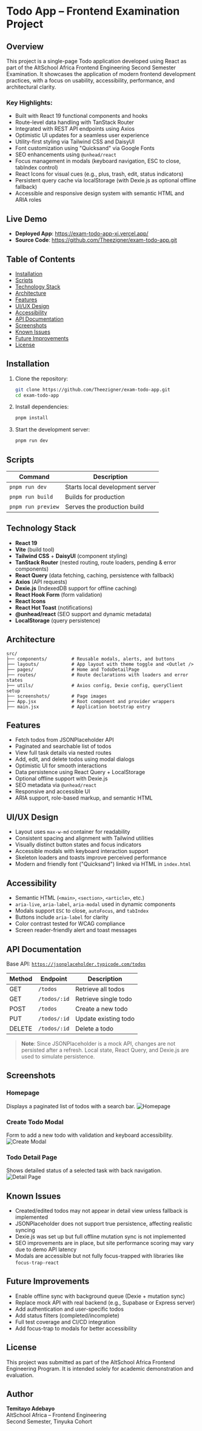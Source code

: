 # Todo App – Frontend Examination Project

## Overview

This project is a single-page Todo application developed using React as part of the AltSchool Africa Frontend Engineering Second Semester Examination. It showcases the application of modern frontend development practices, with a focus on usability, accessibility, performance, and architectural clarity.

### Key Highlights:
- Built with React 19 functional components and hooks
- Route-level data handling with TanStack Router
- Integrated with REST API endpoints using Axios
- Optimistic UI updates for a seamless user experience
- Utility-first styling via Tailwind CSS and DaisyUI
- Font customization using "Quicksand" via Google Fonts
- SEO enhancements using `@unhead/react`
- Focus management in modals (keyboard navigation, ESC to close, tabIndex control)
- React Icons for visual cues (e.g., plus, trash, edit, status indicators)
- Persistent query cache via localStorage (with Dexie.js as optional offline fallback)
- Accessible and responsive design system with semantic HTML and ARIA roles

## Live Demo

- **Deployed App**: https://exam-todo-app-xi.vercel.app/
- **Source Code**: https://github.com/Theezigner/exam-todo-app.git

## Table of Contents

- [Installation](#installation)
- [Scripts](#scripts)
- [Technology Stack](#technology-stack)
- [Architecture](#architecture)
- [Features](#features)
- [UI/UX Design](#uiux-design)
- [Accessibility](#accessibility)
- [API Documentation](#api-documentation)
- [Screenshots](#page-images)
- [Known Issues](#known-issues)
- [Future Improvements](#future-improvements)
- [License](#license)

## Installation

1. Clone the repository:
   ```bash
   git clone https://github.com/Theezigner/exam-todo-app.git
   cd exam-todo-app
   ```

2. Install dependencies:
   ```bash
   pnpm install
   ```

3. Start the development server:
   ```bash
   pnpm run dev
   ```

## Scripts

| Command            | Description                      |
|--------------------|----------------------------------|
| `pnpm run dev`     | Starts local development server  |
| `pnpm run build`   | Builds for production            |
| `pnpm run preview` | Serves the production build      |

## Technology Stack

- **React 19**
- **Vite** (build tool)
- **Tailwind CSS** + **DaisyUI** (component styling)
- **TanStack Router** (nested routing, route loaders, pending & error components)
- **React Query** (data fetching, caching, persistence with fallback)
- **Axios** (API requests)
- **Dexie.js** (IndexedDB support for offline caching)
- **React Hook Form** (form validation)
- **React Icons**
- **React Hot Toast** (notifications)
- **@unhead/react** (SEO support and dynamic metadata)
- **LocalStorage** (query persistence)

## Architecture

```plaintext
src/
├── components/         # Reusable modals, alerts, and buttons
├── layouts/            # App layout with theme toggle and <Outlet />
├── pages/              # Home and TodoDetailPage
├── routes/             # Route declarations with loaders and error states
├── utils/              # Axios config, Dexie config, queryClient setup
├── screenshots/        # Page images 
├── App.jsx             # Root component and provider wrappers
├── main.jsx            # Application bootstrap entry
```

## Features

- Fetch todos from JSONPlaceholder API
- Paginated and searchable list of todos
- View full task details via nested routes
- Add, edit, and delete todos using modal dialogs
- Optimistic UI for smooth interactions
- Data persistence using React Query + LocalStorage
- Optional offline support with Dexie.js
- SEO metadata via `@unhead/react`
- Responsive and accessible UI
- ARIA support, role-based markup, and semantic HTML

## UI/UX Design

- Layout uses `max-w-md` container for readability
- Consistent spacing and alignment with Tailwind utilities
- Visually distinct button states and focus indicators
- Accessible modals with keyboard interaction support
- Skeleton loaders and toasts improve perceived performance
- Modern and friendly font ("Quicksand") linked via HTML in `index.html`

## Accessibility

- Semantic HTML (`<main>`, `<section>`, `<article>`, etc.)
- `aria-live`, `aria-label`, `aria-modal` used in dynamic components
- Modals support `ESC` to close, `autoFocus`, and `tabIndex`
- Buttons include `aria-label` for clarity
- Color contrast tested for WCAG compliance
- Screen reader-friendly alert and toast messages

## API Documentation

Base API: [`https://jsonplaceholder.typicode.com/todos`](https://jsonplaceholder.typicode.com/todos)

| Method | Endpoint       | Description             |
|--------|----------------|-------------------------|
| GET    | `/todos`       | Retrieve all todos      |
| GET    | `/todos/:id`   | Retrieve single todo    |
| POST   | `/todos`       | Create a new todo       |
| PUT    | `/todos/:id`   | Update existing todo    |
| DELETE | `/todos/:id`   | Delete a todo           |

> **Note**: Since JSONPlaceholder is a mock API, changes are not persisted after a refresh. Local state, React Query, and Dexie.js are used to simulate persistence.

## Screenshots

### Homepage
Displays a paginated list of todos with a search bar.
![Homepage](./src/screenshots/homepage.png)

### Create Todo Modal
Form to add a new todo with validation and keyboard accessibility.
![Create Modal](./src/screenshots/createTodo.png)

### Todo Detail Page
Shows detailed status of a selected task with back navigation.
![Detail Page](./src/screenshots/Taskdetails.png)




## Known Issues

- Created/edited todos may not appear in detail view unless fallback is implemented
- JSONPlaceholder does not support true persistence, affecting realistic syncing
- Dexie.js was set up but full offline mutation sync is not implemented
- SEO improvements are in place, but site performance scoring may vary due to demo API latency
- Modals are accessible but not fully focus-trapped with libraries like `focus-trap-react`

## Future Improvements

- Enable offline sync with background queue (Dexie + mutation sync)
- Replace mock API with real backend (e.g., Supabase or Express server)
- Add authentication and user-specific todos
- Add status filters (completed/incomplete)
- Full test coverage and CI/CD integration
- Add focus-trap to modals for better accessibility

## License

This project was submitted as part of the AltSchool Africa Frontend Engineering Program. It is intended solely for academic demonstration and evaluation.

## Author

**Temitayo Adebayo**  
AltSchool Africa – Frontend Engineering  
Second Semester, Tinyuka Cohort
